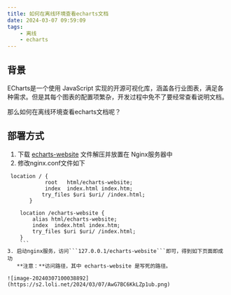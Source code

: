 ```yaml
---
title: 如何在离线环境查看echarts文档
date: 2024-03-07 09:59:09
tags:
    - 离线
    - echarts
---
```


## 背景
ECharts是一个使用 JavaScript 实现的开源可视化库，涵盖各行业图表，满足各种需求。但是其每个图表的配置项繁杂，开发过程中免不了要经常查看说明文档。

那么如何在离线环境查看echarts文档呢？

<!-- more -->

## 部署方式

1. 下载 [echarts-website](https://github.com/apache/echarts-website "echarts-website") 文件解压并放置在 Nginx服务器中
2. 修改nginx.conf文件如下
```
 location / {
            root   html/echarts-website;
            index  index.html index.htm;
 		   try_files $uri $uri/ /index.html;
       }

	location /echarts-website {
		alias html/echarts-website;
		index  index.html index.htm;
 		try_files $uri $uri/ /index.html;
	}
	```
3. 启动nginx服务，访问```127.0.0.1/echarts-website```即可，得到如下页面即成功
   **注意：**访问路径，其中 echarts-website 是写死的路径。

![image-20240307100038892](https://s2.loli.net/2024/03/07/AwG7BC6KkLZp1ub.png)